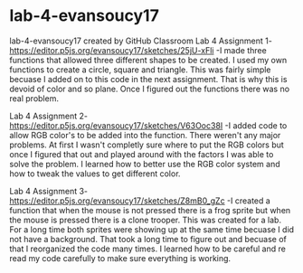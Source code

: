 # lab-4-evansoucy17
lab-4-evansoucy17 created by GitHub Classroom
Lab 4 Assignment 1- https://editor.p5js.org/evansoucy17/sketches/25jU-xFli
  -I made three functions that allowed three different shapes to be created. I used my own functions to create a circle, square and triangle. This was fairly simple becuase I added on to this code in the next assignment. That is why this is devoid of color and so plane. Once I figured out the functions there was no real problem. 
  
Lab 4 Assignment 2- https://editor.p5js.org/evansoucy17/sketches/V63Ooc38I
  -I added code to allow RGB color's to be added into the function. There weren't any major problems. At first I wasn't completly sure where to put the RGB colors but once I figured that out and played around with the factors I was able to solve the problem. I learned how to better use the RGB color system and how to tweak the values to get different color.
  
Lab 4 Assignment 3- https://editor.p5js.org/evansoucy17/sketches/Z8mB0_gZc
  -I created a function that when the mouse is not pressed there is a frog sprite but when the mouse is pressed there is a clone trooper. This was created for a lab. For a long time both sprites were showing up at the same time becuase I did not have a background. That took a long time to figure out and becuase of that I reorganized the code many times. I learned how to be careful and re read my code carefully to make sure everything is working. 





